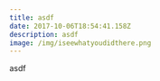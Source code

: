 ```yaml
---
title: asdf
date: 2017-10-06T18:54:41.158Z
description: asdf
image: /img/iseewhatyoudidthere.png
---
```

asdf

